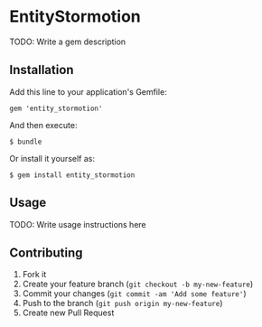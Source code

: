 # EntityStormotion

TODO: Write a gem description

## Installation

Add this line to your application's Gemfile:

    gem 'entity_stormotion'

And then execute:

    $ bundle

Or install it yourself as:

    $ gem install entity_stormotion

## Usage

TODO: Write usage instructions here

## Contributing

1. Fork it
2. Create your feature branch (`git checkout -b my-new-feature`)
3. Commit your changes (`git commit -am 'Add some feature'`)
4. Push to the branch (`git push origin my-new-feature`)
5. Create new Pull Request
